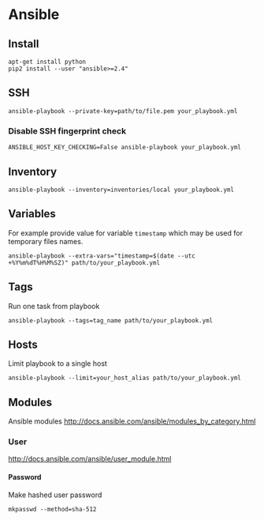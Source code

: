 # Ansible

## Install

    apt-get install python
    pip2 install --user "ansible>=2.4"

## SSH

    ansible-playbook --private-key=path/to/file.pem your_playbook.yml

### Disable SSH fingerprint check

    ANSIBLE_HOST_KEY_CHECKING=False ansible-playbook your_playbook.yml

## Inventory

    ansible-playbook --inventory=inventories/local your_playbook.yml

## Variables

For example provide value for variable `timestamp`
which may be used for temporary files names.

    ansible-playbook --extra-vars="timestamp=$(date --utc +%Y%m%dT%H%M%SZ)" path/to/your_playbook.yml

## Tags

Run one task from playbook

    ansible-playbook --tags=tag_name path/to/your_playbook.yml

## Hosts

Limit playbook to a single host

    ansible-playbook --limit=your_host_alias path/to/your_playbook.yml

## Modules

Ansible modules <http://docs.ansible.com/ansible/modules_by_category.html>

### User

<http://docs.ansible.com/ansible/user_module.html>

#### Password

Make hashed user password

    mkpasswd --method=sha-512
